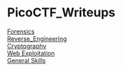 # PicoCTF_Writeups
[Forensics](Forensics)<br>
[Reverse_Engineering](Reverse_Engineering)<br>
[Cryptography](Cryptography)<br>
[Web Exploitation](Web_Exploitation)<br>
[General Skills](General_Skills)<br>
